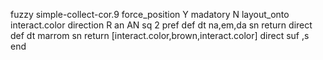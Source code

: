 fuzzy simple-collect-cor.9
   force_position Y
   madatory N
   layout_onto interact.color
   direction R
   an AN
   sq 2
   pref 
   def 
    dt na,em,da
    sn 
    return 
    direct 
   def 
    dt marrom
    sn 
    return [interact.color,brown,interact.color]
    direct 
   suf ,s
end

